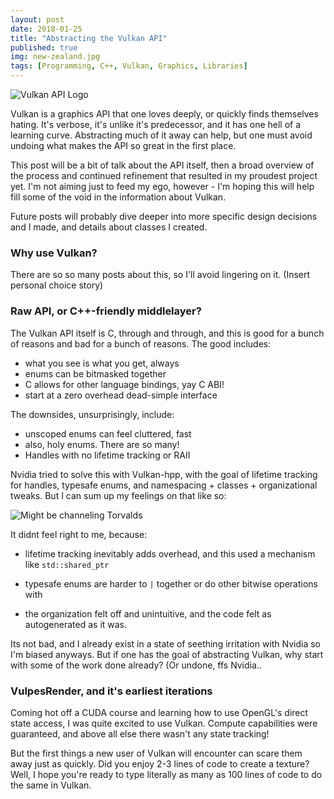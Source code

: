 ```yaml
---
layout: post
date: 2018-01-25
title: "Abstracting the Vulkan API"
published: true
img: new-zealand.jpg
tags: [Programming, C++, Vulkan, Graphics, Libraries]
---
```


![Vulkan API Logo](https://www.amd.com/system/files/48981-vulkan-logo-1260x709.png)

Vulkan is a graphics API that one loves deeply, or quickly finds themselves hating. It's verbose, it's
unlike it's predecessor, and it has one hell of a learning curve. Abstracting much of it away can help, but one must avoid undoing what makes the API so great in the first place.

This post will be a bit of talk about the API itself, then a broad overview of the process and continued refinement that resulted in my proudest project yet. I'm not aiming just to feed my ego, however - I'm hoping this will help fill some of the void in the information about Vulkan.

Future posts will probably dive deeper into more specific design decisions and I made, and details about classes I created.

### Why use Vulkan?

There are so so many posts about this, so I'll avoid lingering on it. (Insert personal choice story)

### Raw API, or C++-friendly middlelayer?

The Vulkan API itself is C, through and through, and this is good for a bunch of reasons and bad for a bunch of reasons. The good includes:

- what you see is what you get, always
- enums can be bitmasked together
- C allows for other language bindings, yay C ABI!
- start at a zero overhead dead-simple interface 

The downsides, unsurprisingly, include:

- unscoped enums can feel cluttered, fast 
- also, holy enums. There are so many!
- Handles with no lifetime tracking or RAII

Nvidia tried to solve this with Vulkan-hpp, with the goal of lifetime tracking for handles, typesafe enums, and namespacing + classes + organizational tweaks. But I can sum up my feelings on that like so:

![Might be channeling Torvalds](https://i.imgur.com/2qNqF2Y.jpg)

It didnt feel right to me, because:

- lifetime tracking inevitably adds overhead, and this used a mechanism like `std::shared_ptr`

- typesafe enums are harder to `|` together or do other bitwise operations with 

- the organization felt off and unintuitive, and the code felt as autogenerated as it was.

Its not bad, and I already exist in a state of seething irritation with Nvidia so I'm biased anyways. But if one has the goal of abstracting Vulkan, why start with some of the work done already? (Or undone, ffs Nvidia..

### VulpesRender, and it's earliest iterations

Coming hot off a CUDA course and learning how to use OpenGL's direct state access, I was quite excited to use Vulkan. Compute capabilities were guaranteed, and above all else there wasn't any state tracking! 

But the first things a new user of Vulkan will encounter can scare them away just as quickly. Did you enjoy 2-3 lines of code to create a texture? Well, I hope you're ready to type literally as many as 100 lines of code to do the same in Vulkan.
